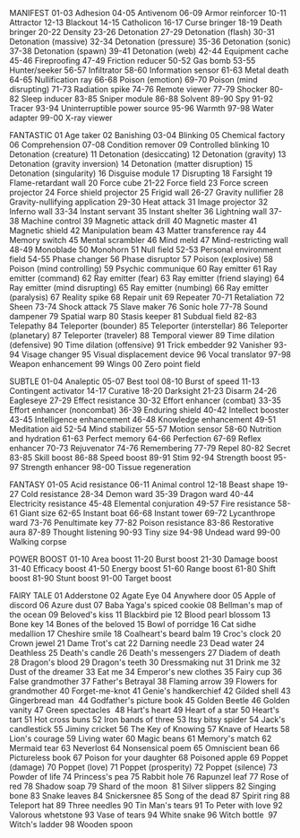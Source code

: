 MANIFEST
01-03 Adhesion
04-05 Antivenom 
06-09 Armor reinforcer
10-11 Attractor
12-13 Blackout
14-15 Catholicon
16-17 Curse bringer
18-19 Death bringer
20-22 Density
23-26 Detonation
27-29 Detonation (flash)
30-31 Detonation (massive)
32-34 Detonation (pressure)
35-36 Detonation (sonic)
37-38 Detonation (spawn)
39-41 Detonation (web)
42-44 Equipment cache
45-46 Fireproofing
47-49 Friction reducer
50-52 Gas bomb
53-55 Hunter/seeker
56-57 Infiltrator
58-60 Information sensor
61-63 Metal death
64-65 Nullification ray
66-68 Poison (emotion)
69-70 Poison (mind disrupting)
71-73 Radiation spike
74-76 Remote viewer
77-79 Shocker
80-82 Sleep inducer
83-85 Sniper module
86-88 Solvent
89-90 Spy
91-92 Tracer
93-94 Uninterruptible power source
95-96 Warmth
97-98 Water adapter
99-00 X-ray viewer

FANTASTIC
01 Age taker
02 Banishing
03-04 Blinking
05 Chemical factory
06 Comprehension
07-08 Condition remover 
09 Controlled blinking
10 Detonation (creature)
11 Detonation (desiccating)
12 Detonation (gravity)
13 Detonation (gravity inversion)
14 Detonation (matter disruption)
15 Detonation (singularity)
16 Disguise module
17 Disrupting
18 Farsight
19 Flame-retardant wall
20 Force cube
21-22 Force field
23 Force screen projector
24 Force shield projector
25 Frigid wall
26-27 Gravity nullifier
28 Gravity-nullifying application
29-30 Heat attack
31 Image projector
32 Inferno wall
33-34 Instant servant
35 Instant shelter
36 Lightning wall
37-38 Machine control
39 Magnetic attack drill
40 Magnetic master
41 Magnetic shield
42 Manipulation beam
43 Matter transference ray
44 Memory switch
45 Mental scrambler
46 Mind meld
47 Mind-restricting wall
48-49 Monoblade
50 Monohorn
51 Null field
52-53 Personal environment field
54-55 Phase changer
56 Phase disruptor
57 Poison (explosive)
58 Poison (mind controlling)
59 Psychic communique
60 Ray emitter
61 Ray emitter (command)
62 Ray emitter (fear)
63 Ray emitter (friend slaying)
64 Ray emitter (mind disrupting)
65 Ray emitter (numbing)
66 Ray emitter (paralysis)
67 Reality spike
68 Repair unit
69 Repeater
70-71 Retaliation
72 Sheen
73-74 Shock attack
75 Slave maker
76 Sonic hole
77-78 Sound dampener 
79 Spatial warp
80 Stasis keeper
81 Subdual field
82-83 Telepathy
84 Teleporter (bounder)
85 Teleporter (interstellar)
86 Teleporter (planetary)
87 Teleporter (traveler)
88 Temporal viewer
89 Time dilation (defensive)
90 Time dilation (offensive)
91 Trick embedder
92 Vanisher
93-94 Visage changer
95 Visual displacement device
96 Vocal translator
97-98 Weapon enhancement
99 Wings
00 Zero point field

SUBTLE
01-04 Analeptic
05-07 Best tool
08-10 Burst of speed
11-13 Contingent activator
14-17 Curative
18-20 Darksight
21-23 Disarm
24-26 Eagleseye
27-29 Effect resistance
30-32 Effort enhancer (combat)
33-35 Effort enhancer (noncombat)
36-39 Enduring shield
40-42 Intellect booster
43-45 Intelligence enhancement
46-48 Knowledge enhancement
49-51 Meditation aid
52-54 Mind stabilizer
55-57 Motion sensor
58-60 Nutrition and hydration
61-63 Perfect memory
64-66 Perfection
67-69 Reflex enhancer
70-73 Rejuvenator
74-76 Remembering
77-79 Repel
80-82 Secret
83-85 Skill boost
86-88 Speed boost
89-91 Stim
92-94 Strength boost
95-97 Strength enhancer
98-00 Tissue regeneration

FANTASY 
01-05 Acid resistance 
06-11 Animal control 
12-18 Beast shape 
19-27 Cold resistance 
28-34 Demon ward 
35-39 Dragon ward 
40-44 Electricity resistance 
45-48 Elemental conjuration 
49-57 Fire resistance 
58-61 Giant size 
62-65 Instant boat 
66-68 Instant tower 
69-72 Lycanthrope ward 
73-76 Penultimate key 
77-82 Poison resistance 
83-86 Restorative aura 
87-89 Thought listening 
90-93 Tiny size 
94-98 Undead ward 
99-00 Walking corpse 

POWER BOOST
01-10 Area boost
11-20 Burst boost
21-30 Damage boost
31-40 Efficacy boost
41-50 Energy boost
51-60 Range boost
61-80 Shift boost
81-90 Stunt boost
91-00 Target boost

FAIRY TALE
01 Adderstone
02 Agate Eye
04 Anywhere door
05 Apple of discord
06 Azure dust
07 Baba Yaga's spiced cookie
08 Bellman's map of the ocean
09 Beloved's kiss
11 Blackbird pie
12 Blood pearl blossom
13 Bone key
14 Bones of the beloved
15 Bowl of porridge
16 Cat sidhe medallion
17 Cheshire smile
18 Coalheart's beard balm
19 Croc's clock
20 Crown jewel
21 Dame Trot's cat
22 Darning needle
23 Dead water
24 Deathless
25 Death's candle
26 Death's messengers
27 Diadem of death
28 Dragon's blood
29 Dragon's teeth
30 Dressmaking nut
31 Drink me
32 Dust of the dreamer
33 Eat me
34 Emperor's new clothes
35 Fairy cup
36 False grandmother
37 Father's Betrayal
38 Flaming arrow
39 Flowers for grandmother
40 Forget-me-knot
41 Genie's handkerchief
42 Gilded shell
43 Gingerbread man 
44 Godfather's picture book
45 Golden Beetle
46 Golden vanity
47 Green spectacles 
48 Hart's heart
49 Heart of a star
50 Heart's tart
51 Hot cross buns
52 Iron bands of three
53 Itsy bitsy spider
54 Jack's candlestick
55 Jiminy cricket
56 The Key of Knowing
57 Knave of Hearts
58 Lion's courage
59 Living water
60 Magic beans
61 Memory's match
62 Mermaid tear
63 Neverlost
64 Nonsensical poem
65 Omniscient bean
66 Pictureless book
67 Poison for your daughter
68 Poisoned apple
69 Poppet (damage)
70 Poppet (love)
71 Poppet (prosperity)
72 Poppet (silence)
73 Powder of life
74 Princess's pea
75 Rabbit hole
76 Rapunzel leaf
77 Rose of red
78 Shadow soap
79 Shard of the moon 
81 Silver slippers
82 Singing bone
83 Snake leaves
84 Snickersnee
85 Song of the dead
87 Spirit ring
88 Teleport hat
89 Three needles
90 Tin Man's tears
91 To Peter with love
92 Valorous whetstone
93 Vase of tears
94 White snake
96 Witch bottle 
97 Witch's ladder
98 Wooden spoon
